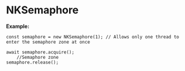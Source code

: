# NKSemaphore

**Example:**

    const semaphore = new NKSemaphore(1); // Allows only one thread to enter the semaphore zone at once
    
    await semaphore.acquire();
        //Semaphore zone
    semaphore.release();